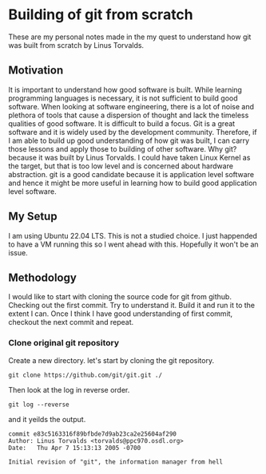 # Building of git from scratch
These are my personal notes made in the my quest to understand how git was built from scratch by Linus Torvalds. 

## Motivation
It is important to understand how good software is built. While learning programming languages is necessary, it is not sufficient to build good software. 
When looking at software engineering, there is a lot of noise and plethora of tools that cause a dispersion of thought and lack the timeless qualities of good software. It is difficult to build a focus. 
Git is a great software and it is widely used by the development community. Therefore, if I am able to build up good understanding of how git was built, I can carry those lessons and apply those to building of other software. Why git? because it was built by Linus Torvalds. I could have taken Linux Kernel as the target, but that is too low level and is concerned about hardware abstraction. 
git is a good candidate because it is application level software and hence it might be more useful in learning how to build good application level software. 


## My Setup
I am using Ubuntu 22.04 LTS. This is not a studied choice. I just happended to have a VM running this so I went ahead with this. Hopefully it won't be an issue.

## Methodology
I would like to start with cloning the source code for git from github. Checking out the first commit. Try to understand it. Build it and run it to the extent I can. Once I think I have good understanding of first commit, checkout the next commit and repeat. 




### Clone original git repository
Create a new directory. let's start by cloning the git repository.

    git clone https://github.com/git/git.git ./

Then look at the log in reverse order. 

    git log --reverse

and it yeilds the output.

    
	commit e83c5163316f89bfbde7d9ab23ca2e25604af290
	Author: Linus Torvalds <torvalds@ppc970.osdl.org>
	Date:   Thu Apr 7 15:13:13 2005 -0700

	Initial revision of "git", the information manager from hell
